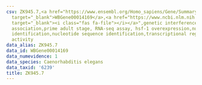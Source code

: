 ```yaml
---
csv: ZK945.7,<a href="https://www.ensembl.org/Homo_sapiens/Gene/Summary?db=core;g=WBGene00014169"
  target="_blank">WBGene00014169</a>,<a href="https://www.ncbi.nlm.nih.gov/pubmed/30894454"
  target="_blank"><i class="fas fa-file"></i></a>",genetic interference,functional
  association,prime adult stage, RNA-seq assay, hsf-1 overexpression,nucleotide sequence
  identification,nucleotide sequence identification,transcriptional regulation,up-regulates
  activity
data_alias: ZK945.7
data_id: WBGene00014169
data_numevidence: 1
data_species: Caenorhabditis elegans
data_taxid: '6239'
title: ZK945.7
---
```

